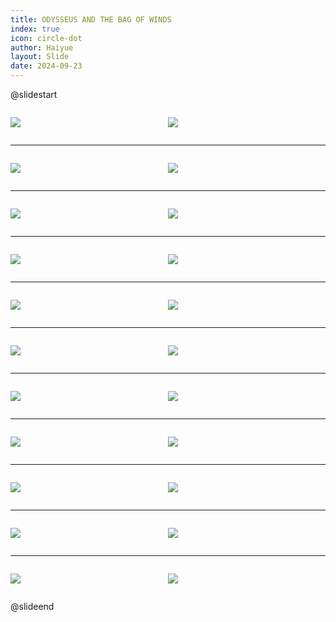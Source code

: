 ```yaml
---
title: ODYSSEUS AND THE BAG OF WINDS
index: true
icon: circle-dot
author: Haiyue
layout: Slide
date: 2024-09-23
---
```

 
@slidestart

<div style="display:flex">
<div style="flex:1">

![](https://raw.githubusercontent.com/yclord/reading/refs/heads/master/english/Level-Y/ODYSSEUS%20AND%20THE%20BAG%20OF%20WINDS/001.webp)
</div>
<div style="flex:1">

![](https://raw.githubusercontent.com/yclord/reading/refs/heads/master/english/Level-Y/ODYSSEUS%20AND%20THE%20BAG%20OF%20WINDS/002.webp)
</div>
</div>

---

<div style="display:flex">
<div style="flex:1">

![](https://raw.githubusercontent.com/yclord/reading/refs/heads/master/english/Level-Y/ODYSSEUS%20AND%20THE%20BAG%20OF%20WINDS/003.webp)
</div>
<div style="flex:1">

![](https://raw.githubusercontent.com/yclord/reading/refs/heads/master/english/Level-Y/ODYSSEUS%20AND%20THE%20BAG%20OF%20WINDS/004.webp)
</div>
</div>

---

<div style="display:flex">
<div style="flex:1">

![](https://raw.githubusercontent.com/yclord/reading/refs/heads/master/english/Level-Y/ODYSSEUS%20AND%20THE%20BAG%20OF%20WINDS/005.webp)
</div>
<div style="flex:1">

![](https://raw.githubusercontent.com/yclord/reading/refs/heads/master/english/Level-Y/ODYSSEUS%20AND%20THE%20BAG%20OF%20WINDS/006.webp)
</div>
</div>

---

<div style="display:flex">
<div style="flex:1">

![](https://raw.githubusercontent.com/yclord/reading/refs/heads/master/english/Level-Y/ODYSSEUS%20AND%20THE%20BAG%20OF%20WINDS/007.webp)
</div>
<div style="flex:1">

![](https://raw.githubusercontent.com/yclord/reading/refs/heads/master/english/Level-Y/ODYSSEUS%20AND%20THE%20BAG%20OF%20WINDS/008.webp)
</div>
</div>

---

<div style="display:flex">
<div style="flex:1">

![](https://raw.githubusercontent.com/yclord/reading/refs/heads/master/english/Level-Y/ODYSSEUS%20AND%20THE%20BAG%20OF%20WINDS/009.webp)
</div>
<div style="flex:1">

![](https://raw.githubusercontent.com/yclord/reading/refs/heads/master/english/Level-Y/ODYSSEUS%20AND%20THE%20BAG%20OF%20WINDS/010.webp)
</div>
</div>

---

<div style="display:flex">
<div style="flex:1">

![](https://raw.githubusercontent.com/yclord/reading/refs/heads/master/english/Level-Y/ODYSSEUS%20AND%20THE%20BAG%20OF%20WINDS/011.webp)
</div>
<div style="flex:1">

![](https://raw.githubusercontent.com/yclord/reading/refs/heads/master/english/Level-Y/ODYSSEUS%20AND%20THE%20BAG%20OF%20WINDS/012.webp)
</div>
</div>

---

<div style="display:flex">
<div style="flex:1">

![](https://raw.githubusercontent.com/yclord/reading/refs/heads/master/english/Level-Y/ODYSSEUS%20AND%20THE%20BAG%20OF%20WINDS/013.webp)
</div>
<div style="flex:1">

![](https://raw.githubusercontent.com/yclord/reading/refs/heads/master/english/Level-Y/ODYSSEUS%20AND%20THE%20BAG%20OF%20WINDS/014.webp)
</div>
</div>

---

<div style="display:flex">
<div style="flex:1">

![](https://raw.githubusercontent.com/yclord/reading/refs/heads/master/english/Level-Y/ODYSSEUS%20AND%20THE%20BAG%20OF%20WINDS/015.webp)
</div>
<div style="flex:1">

![](https://raw.githubusercontent.com/yclord/reading/refs/heads/master/english/Level-Y/ODYSSEUS%20AND%20THE%20BAG%20OF%20WINDS/016.webp)
</div>
</div>

---

<div style="display:flex">
<div style="flex:1">

![](https://raw.githubusercontent.com/yclord/reading/refs/heads/master/english/Level-Y/ODYSSEUS%20AND%20THE%20BAG%20OF%20WINDS/017.webp)
</div>
<div style="flex:1">

![](https://raw.githubusercontent.com/yclord/reading/refs/heads/master/english/Level-Y/ODYSSEUS%20AND%20THE%20BAG%20OF%20WINDS/018.webp)
</div>
</div>

---

<div style="display:flex">
<div style="flex:1">

![](https://raw.githubusercontent.com/yclord/reading/refs/heads/master/english/Level-Y/ODYSSEUS%20AND%20THE%20BAG%20OF%20WINDS/019.webp)
</div>
<div style="flex:1">

![](https://raw.githubusercontent.com/yclord/reading/refs/heads/master/english/Level-Y/ODYSSEUS%20AND%20THE%20BAG%20OF%20WINDS/020.webp)
</div>
</div>

---

<div style="display:flex">
<div style="flex:1">

![](https://raw.githubusercontent.com/yclord/reading/refs/heads/master/english/Level-Y/ODYSSEUS%20AND%20THE%20BAG%20OF%20WINDS/021.webp)
</div>
<div style="flex:1">

![](https://raw.githubusercontent.com/yclord/reading/refs/heads/master/english/Level-Y/ODYSSEUS%20AND%20THE%20BAG%20OF%20WINDS/022.webp)
</div>
</div>

@slideend